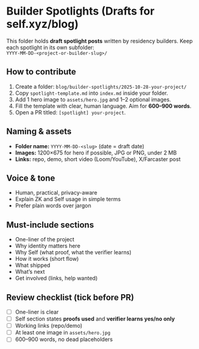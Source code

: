 # Builder Spotlights (Drafts for self.xyz/blog)

This folder holds **draft spotlight posts** written by residency builders. Keep each spotlight in its own subfolder:  
`YYYY-MM-DD-<project-or-builder-slug>/`

## How to contribute

1. Create a folder: `blog/builder-spotlights/2025-10-28-your-project/`
2. Copy `spotlight-template.md` into `index.md` inside your folder.
3. Add 1 hero image to `assets/hero.jpg` and 1–2 optional images.
4. Fill the template with clear, human language. Aim for **600–900 words**.
5. Open a PR titled: `[spotlight] your-project`.

## Naming & assets

- **Folder name:** `YYYY-MM-DD-<slug>` (date = draft date)
- **Images:** 1200×675 for hero if possible, JPG or PNG, under 2 MB
- **Links:** repo, demo, short video (Loom/YouTube), X/Farcaster post

## Voice & tone

- Human, practical, privacy-aware
- Explain ZK and Self usage in simple terms
- Prefer plain words over jargon

## Must-include sections

- One-liner of the project
- Why identity matters here
- Why Self (what proof, what the verifier learns)
- How it works (short flow)
- What shipped
- What’s next
- Get involved (links, help wanted)

## Review checklist (tick before PR)

- [ ] One-liner is clear
- [ ] Self section states **proofs used** and **verifier learns yes/no only**
- [ ] Working links (repo/demo)
- [ ] At least one image in `assets/hero.jpg`
- [ ] 600–900 words, no dead placeholders
